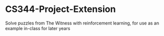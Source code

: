 # CS344-Project-Extension

Solve puzzles from The Witness with reinforcement learning, 
    for use as an example in-class for later years
